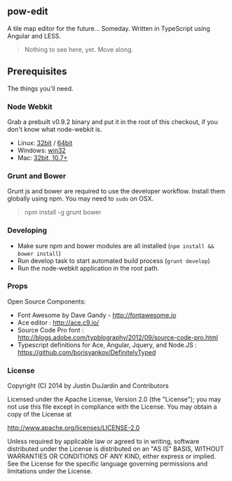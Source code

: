 pow-edit
---

A tile map editor for the future... Someday.  Written in TypeScript using Angular and LESS.

> Nothing to see here, yet.  Move along.

## Prerequisites

The things you'll need.

### Node Webkit

Grab a prebuilt v0.9.2 binary and put it in the root of this checkout, if you don't know what node-webkit is.

* Linux: [32bit](http://dl.node-webkit.org/v0.9.2/node-webkit-v0.9.2-linux-ia32.tar.gz) / [64bit](http://dl.node-webkit.org/v0.9.2/node-webkit-v0.9.2-linux-x64.tar.gz)
* Windows: [win32](http://dl.node-webkit.org/v0.9.2/node-webkit-v0.9.2-win-ia32.zip)
* Mac: [32bit, 10.7+](http://dl.node-webkit.org/v0.9.2/node-webkit-v0.9.2-osx-ia32.zip)

### Grunt and Bower

Grunt js and bower are required to use the developer workflow.  Install them globally using npm.  You may need to `sudo` on OSX.

> npm install -g grunt bower


### Developing

 - Make sure npm and bower modules are all installed (`npm install && bower install`)
 - Run develop task to start automated build process (`grunt develop`)
 - Run the node-webkit application in the root path.


### Props

Open Source Components:

 - Font Awesome by Dave Gandy - http://fontawesome.io
 - Ace editor : http://ace.c9.io/
 - Source Code Pro font : http://blogs.adobe.com/typblography/2012/09/source-code-pro.html
 - Typescript definitions for Ace, Angular, Jquery, and Node.JS : https://github.com/borisyankov/DefinitelyTyped


### License

Copyright (C) 2014 by Justin DuJardin and Contributors

Licensed under the Apache License, Version 2.0 (the "License");
you may not use this file except in compliance with the License.
You may obtain a copy of the License at

http://www.apache.org/licenses/LICENSE-2.0

Unless required by applicable law or agreed to in writing, software
distributed under the License is distributed on an "AS IS" BASIS,
WITHOUT WARRANTIES OR CONDITIONS OF ANY KIND, either express or implied.
See the License for the specific language governing permissions and
limitations under the License.
